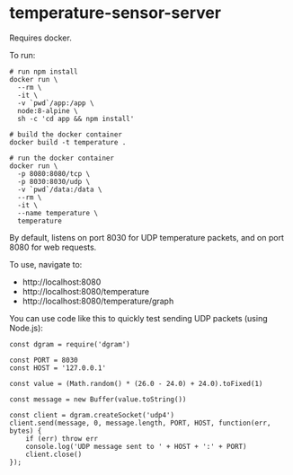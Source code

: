 # temperature-sensor-server

Requires docker.

To run:

```
# run npm install
docker run \
  --rm \
  -it \
  -v `pwd`/app:/app \
  node:8-alpine \
  sh -c 'cd app && npm install'

# build the docker container
docker build -t temperature .

# run the docker container
docker run \
  -p 8080:8080/tcp \
  -p 8030:8030/udp \
  -v `pwd`/data:/data \
  --rm \
  -it \
  --name temperature \
  temperature
```

By default, listens on port 8030 for UDP temperature packets, and on port 8080 for web requests.

To use, navigate to:
 * http://localhost:8080
 * http://localhost:8080/temperature
 * http://localhost:8080/temperature/graph

You can use code like this to quickly test sending UDP packets (using Node.js):
```
const dgram = require('dgram')

const PORT = 8030
const HOST = '127.0.0.1'

const value = (Math.random() * (26.0 - 24.0) + 24.0).toFixed(1)

const message = new Buffer(value.toString())

const client = dgram.createSocket('udp4')
client.send(message, 0, message.length, PORT, HOST, function(err, bytes) {
    if (err) throw err
    console.log('UDP message sent to ' + HOST + ':' + PORT)
    client.close()
});
```
